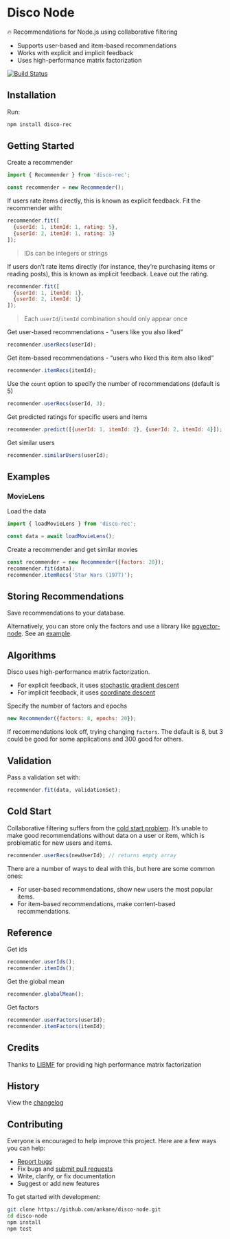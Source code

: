 # Disco Node

:fire: Recommendations for Node.js using collaborative filtering

- Supports user-based and item-based recommendations
- Works with explicit and implicit feedback
- Uses high-performance matrix factorization

[![Build Status](https://github.com/ankane/disco-node/workflows/build/badge.svg?branch=master)](https://github.com/ankane/disco-node/actions)

## Installation

Run:

```sh
npm install disco-rec
```

## Getting Started

Create a recommender

```javascript
import { Recommender } from 'disco-rec';

const recommender = new Recommender();
```

If users rate items directly, this is known as explicit feedback. Fit the recommender with:

```javascript
recommender.fit([
  {userId: 1, itemId: 1, rating: 5},
  {userId: 2, itemId: 1, rating: 3}
]);
```

> IDs can be integers or strings

If users don’t rate items directly (for instance, they’re purchasing items or reading posts), this is known as implicit feedback. Leave out the rating.

```javascript
recommender.fit([
  {userId: 1, itemId: 1},
  {userId: 2, itemId: 1}
]);
```

> Each `userId`/`itemId` combination should only appear once

Get user-based recommendations - “users like you also liked”

```javascript
recommender.userRecs(userId);
```

Get item-based recommendations - “users who liked this item also liked”

```javascript
recommender.itemRecs(itemId);
```

Use the `count` option to specify the number of recommendations (default is 5)

```javascript
recommender.userRecs(userId, 3);
```

Get predicted ratings for specific users and items

```javascript
recommender.predict([{userId: 1, itemId: 2}, {userId: 2, itemId: 4}]);
```

Get similar users

```javascript
recommender.similarUsers(userId);
```

## Examples

### MovieLens

Load the data

```javascript
import { loadMovieLens } from 'disco-rec';

const data = await loadMovieLens();
```

Create a recommender and get similar movies

```javascript
const recommender = new Recommender({factors: 20});
recommender.fit(data);
recommender.itemRecs('Star Wars (1977)');
```

## Storing Recommendations

Save recommendations to your database.

Alternatively, you can store only the factors and use a library like [pgvector-node](https://github.com/ankane/pgvector-node). See an [example](https://github.com/pgvector/pgvector-node/blob/master/examples/disco/example.js).

## Algorithms

Disco uses high-performance matrix factorization.

- For explicit feedback, it uses [stochastic gradient descent](https://www.csie.ntu.edu.tw/~cjlin/papers/libmf/libmf_journal.pdf)
- For implicit feedback, it uses [coordinate descent](https://www.csie.ntu.edu.tw/~cjlin/papers/one-class-mf/biased-mf-sdm-with-supp.pdf)

Specify the number of factors and epochs

```javascript
new Recommender({factors: 8, epochs: 20});
```

If recommendations look off, trying changing `factors`. The default is 8, but 3 could be good for some applications and 300 good for others.

## Validation

Pass a validation set with:

```javascript
recommender.fit(data, validationSet);
```

## Cold Start

Collaborative filtering suffers from the [cold start problem](https://en.wikipedia.org/wiki/Cold_start_(recommender_systems)). It’s unable to make good recommendations without data on a user or item, which is problematic for new users and items.

```javascript
recommender.userRecs(newUserId); // returns empty array
```

There are a number of ways to deal with this, but here are some common ones:

- For user-based recommendations, show new users the most popular items.
- For item-based recommendations, make content-based recommendations.

## Reference

Get ids

```javascript
recommender.userIds();
recommender.itemIds();
```

Get the global mean

```javascript
recommender.globalMean();
```

Get factors

```javascript
recommender.userFactors(userId);
recommender.itemFactors(itemId);
```

## Credits

Thanks to [LIBMF](https://github.com/cjlin1/libmf) for providing high performance matrix factorization

## History

View the [changelog](https://github.com/ankane/disco-node/blob/master/CHANGELOG.md)

## Contributing

Everyone is encouraged to help improve this project. Here are a few ways you can help:

- [Report bugs](https://github.com/ankane/disco-node/issues)
- Fix bugs and [submit pull requests](https://github.com/ankane/disco-node/pulls)
- Write, clarify, or fix documentation
- Suggest or add new features

To get started with development:

```sh
git clone https://github.com/ankane/disco-node.git
cd disco-node
npm install
npm test
```
